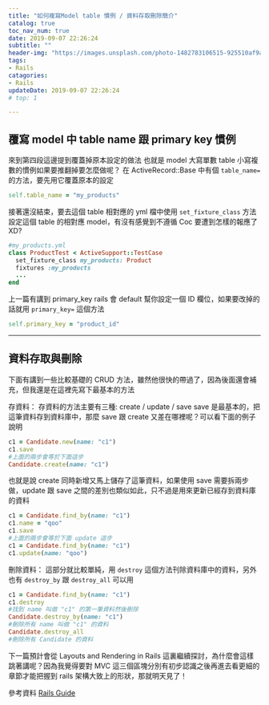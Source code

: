```yaml
---
title: "如何複寫Model table 慣例 / 資料存取刪除簡介"
catalog: true
toc_nav_num: true
date: 2019-09-07 22:26:24
subtitle: ""
header-img: "https://images.unsplash.com/photo-1482783106515-925510af9a82?ixlib=rb-1.2.1&ixid=eyJhcHBfaWQiOjEyMDd9&auto=format&fit=crop&w=1950&q=80"
tags:
- Rails
catagories:
- Rails
updateDate: 2019-09-07 22:26:24
# top: 1

---
```


## 覆寫 model 中 table name 跟 primary key 慣例
來到第四段這邊提到覆蓋掉原本設定的做法
也就是 model 大寫單數 table 小寫複數的慣例如果要推翻掉要怎麼做呢？
在 ActiveRecord::Base 中有個 `table_name=` 的方法，要先用它覆蓋原本的設定 
```ruby
self.table_name = "my_products"
```
接著還沒結束，要去這個 table 相對應的 yml 檔中使用 `set_fixture_class` 方法設定這個 table 的相對應 model，有沒有感覺到不遵循 Coc 要遭到怎樣的報應了 XD?
```ruby
#my_products.yml
class ProductTest < ActiveSupport::TestCase
  set_fixture_class my_products: Product
  fixtures :my_products
  ...
end
```

上一篇有講到 primary_key rails 會 default 幫你設定一個 ID 欄位，如果要改掉的話就用 `primary_key=` 這個方法
``` ruby
self.primary_key = "product_id"
```
***
## 資料存取與刪除
下面有講到一些比較基礎的 CRUD 方法，雖然他很快的帶過了，因為後面還會補充，但我還是在這裡先寫下最基本的方法

存資料：
存資料的方法主要有三種: create / update / save
save 是最基本的，把這筆資料存到資料庫中，那麼 save 跟 create 又差在哪裡呢？可以看下面的例子說明
``` ruby 
c1 = Candidate.new(name: "c1")
c1.save
#上面的兩步會等於下面這步
Candidate.create(name: "c1")
```
也就是說 create 同時新增又馬上儲存了這筆資料，如果使用 save 需要拆兩步做，update 跟 save 之間的差別也類似如此，只不過是用來更新已經存到資料庫的資料
``` ruby
c1 = Candidate.find_by(name: "c1")
c1.name = "qoo"
c1.save
#上面的兩步會等於下面 update 這步
c1 = Candidate.find_by(name: "c1")
c1.update(name: "qoo")
```

刪除資料：
這部分就比較單純，用 `destroy` 這個方法刊除資料庫中的資料，另外也有 `destroy_by` 跟 `destroy_all` 可以用
``` ruby
c1 = Candidate.find_by(name: "c1")
c1.destroy
#找到 name 叫做 "c1" 的第一筆資料然後刪除
Candidate.destroy_by(name: "c1")
#刪除所有 name 叫做 "c1" 的資料
Candidate.destroy_all
#刪除所有 Candidate 的資料
``` 

下一篇預計會從 Layouts and Rendering in Rails 這裏繼續探討，為什麼會這樣跳著講呢？因為我覺得要對 MVC 這三個區塊分別有初步認識之後再進去看更細的章節才能把握到 rails 架構大致上的形狀，那就明天見了！

參考資料
[Rails Guide](https://guides.rubyonrails.org/active_record_basics.html)


